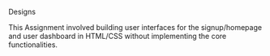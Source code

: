 Designs

This Assignment involved building user interfaces for the signup/homepage and user dashboard in  HTML/CSS without implementing the core functionalities.

